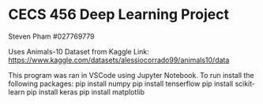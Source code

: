 # CECS 456 Deep Learning Project

Steven Pham #027769779

Uses Animals-10 Dataset from Kaggle
Link: https://www.kaggle.com/datasets/alessiocorrado99/animals10/data

This program was ran in VSCode using Jupyter Notebook.
To run install the following packages:
pip install numpy
pip install tenserflow
pip install scikit-learn
pip install keras
pip install matplotlib


